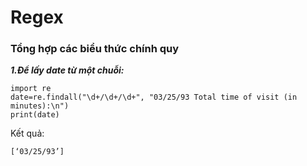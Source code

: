 # Regex
### Tổng hợp các biểu thức chính quy <br/>
***1.Để lấy date từ một chuỗi:***
```
import re
date=re.findall("\d+/\d+/\d+", "03/25/93 Total time of visit (in minutes):\n")
print(date)
```
Kết quả:
```
[‘03/25/93’]
```
